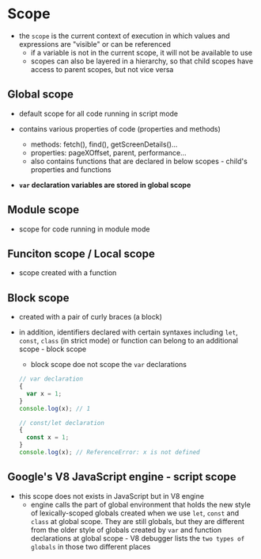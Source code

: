 # Scope

- the `scope` is the current context of execution in which values and expressions are "visible" or can be referenced
  - if a variable is not in the current scope, it will not be available to use
  - scopes can also be layered in a hierarchy, so that child scopes have access to parent scopes, but not vice versa

## Global scope

- default scope for all code running in script mode
- contains various properties of code (properties and methods)

  - methods: fetch(), find(), getScreenDetails()...
  - properties: pageXOffset, parent, performance...
  - also contains functions that are declared in below scopes - child's properties and functions

- **`var` declaration variables are stored in global scope**

## Module scope

- scope for code running in module mode

## Funciton scope / Local scope

- scope created with a function

## Block scope

- created with a pair of curly braces (a block)
- in addition, identifiers declared with certain syntaxes including `let`, `const`, `class` (in strict mode) or function can belong to an additional scope - block scope

  - block scope doe not scope the `var` declarations

  ```js
  // var declaration
  {
    var x = 1;
  }
  console.log(x); // 1

  // const/let declaration
  {
    const x = 1;
  }
  console.log(x); // ReferenceError: x is not defined
  ```

## Google's V8 JavaScript engine - script scope

- this scope does not exists in JavaScript but in V8 engine
  - engine calls the part of global environment that holds the new style of lexically-scoped globals created when we use `let`, `const` and `class` at global scope. They are still globals, but they are different from the older style of globals created by `var` and function declarations at global scope - V8 debugger lists the `two types of globals` in those two different places
